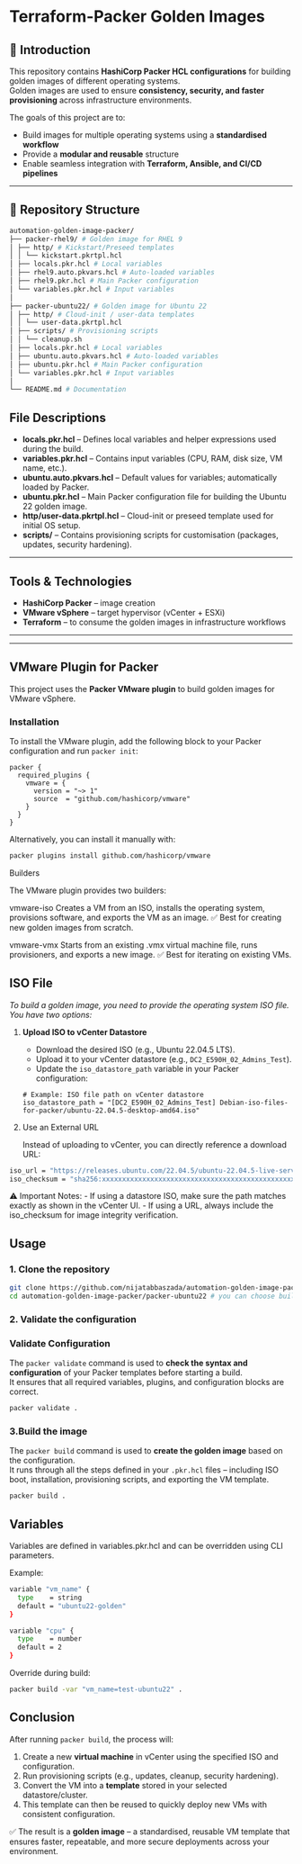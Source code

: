 # Terraform-Packer Golden Images

## 📌 Introduction
This repository contains **HashiCorp Packer HCL configurations** for building golden images of different operating systems.  
Golden images are used to ensure **consistency, security, and faster provisioning** across infrastructure environments.  

The goals of this project are to:  
- Build images for multiple operating systems using a **standardised workflow**  
- Provide a **modular and reusable** structure  
- Enable seamless integration with **Terraform, Ansible, and CI/CD pipelines**  

---

## 📂 Repository Structure

```bash
automation-golden-image-packer/
├── packer-rhel9/ # Golden image for RHEL 9
│ ├── http/ # Kickstart/Preseed templates
│ │ └── kickstart.pkrtpl.hcl
│ ├── locals.pkr.hcl # Local variables
│ ├── rhel9.auto.pkvars.hcl # Auto-loaded variables
│ ├── rhel9.pkr.hcl # Main Packer configuration
│ └── variables.pkr.hcl # Input variables
│
├── packer-ubuntu22/ # Golden image for Ubuntu 22
│ ├── http/ # Cloud-init / user-data templates
│ │ └── user-data.pkrtpl.hcl
│ ├── scripts/ # Provisioning scripts
│ │ └── cleanup.sh
│ ├── locals.pkr.hcl # Local variables
│ ├── ubuntu.auto.pkvars.hcl # Auto-loaded variables
│ ├── ubuntu.pkr.hcl # Main Packer configuration
│ └── variables.pkr.hcl # Input variables
│
└── README.md # Documentation
```

##  File Descriptions

- **locals.pkr.hcl** – Defines local variables and helper expressions used during the build.  
- **variables.pkr.hcl** – Contains input variables (CPU, RAM, disk size, VM name, etc.).  
- **ubuntu.auto.pkvars.hcl** – Default values for variables; automatically loaded by Packer.  
- **ubuntu.pkr.hcl** – Main Packer configuration file for building the Ubuntu 22 golden image.  
- **http/user-data.pkrtpl.hcl** – Cloud-init or preseed template used for initial OS setup.  
- **scripts/** – Contains provisioning scripts for customisation (packages, updates, security hardening).  



---

##  Tools & Technologies
- **HashiCorp Packer** – image creation  
- **VMware vSphere** – target hypervisor (vCenter + ESXi)  
- **Terraform** – to consume the golden images in infrastructure workflows  



---


---

##  VMware Plugin for Packer

This project uses the **Packer VMware plugin** to build golden images for VMware vSphere.

### Installation
To install the VMware plugin, add the following block to your Packer configuration and run `packer init`:

```hcl
packer {
  required_plugins {
    vmware = {
      version = "~> 1"
      source  = "github.com/hashicorp/vmware"
    }
  }
}
```

Alternatively, you can install it manually with:

```bash
packer plugins install github.com/hashicorp/vmware
```

Builders

The VMware plugin provides two builders:

vmware-iso
Creates a VM from an ISO, installs the operating system, provisions software, and exports the VM as an image.
✅ Best for creating new golden images from scratch.

vmware-vmx
Starts from an existing .vmx virtual machine file, runs provisioners, and exports a new image.
✅ Best for iterating on existing VMs.

##  ISO File

*To build a golden image, you need to provide the operating system ISO file.  
You have two options:*

1. **Upload ISO to vCenter Datastore**  
   - Download the desired ISO (e.g., Ubuntu 22.04.5 LTS).  
   - Upload it to your vCenter datastore (e.g., `DC2_E590H_02_Admins_Test`).  
   - Update the `iso_datastore_path` variable in your Packer configuration:  

   ```hcl
   # Example: ISO file path on vCenter datastore
   iso_datastore_path = "[DC2_E590H_02_Admins_Test] Debian-iso-files-for-packer/ubuntu-22.04.5-desktop-amd64.iso"

2. Use an External URL

   Instead of uploading to vCenter, you can directly reference a download URL:
```bash
iso_url = "https://releases.ubuntu.com/22.04.5/ubuntu-22.04.5-live-server-amd64.iso"
iso_checksum = "sha256:xxxxxxxxxxxxxxxxxxxxxxxxxxxxxxxxxxxxxxxxxxxxxxxxxxxxxxxxxxxxxxxx"
```

⚠️ Important Notes:
    - If using a datastore ISO, make sure the path matches exactly as shown in the vCenter UI.
    - If using a URL, always include the iso_checksum for image integrity verification.


##  Usage

### 1. Clone the repository
```bash
git clone https://github.com/nijatabbaszada/automation-golden-image-packer.git
cd automation-golden-image-packer/packer-ubuntu22 # you can choose build for rhel9 or ubuntu
```

### 2. Validate the configuration
###  Validate Configuration

The `packer validate` command is used to **check the syntax and configuration** of your Packer templates before starting a build.  
It ensures that all required variables, plugins, and configuration blocks are correct.

```bash
packer validate .
```

### 3.Build the image
The `packer build` command is used to **create the golden image** based on the configuration.  
It runs through all the steps defined in your `.pkr.hcl` files – including ISO boot, installation, provisioning scripts, and exporting the VM template.

```bash
packer build .
```

## Variables

Variables are defined in variables.pkr.hcl and can be overridden using CLI parameters.

Example:

```bash
variable "vm_name" {
  type    = string
  default = "ubuntu22-golden"
}

variable "cpu" {
  type    = number
  default = 2
}
```
Override during build:
```bash
packer build -var "vm_name=test-ubuntu22" .
```

##  Conclusion

After running `packer build`, the process will:

1. Create a new **virtual machine** in vCenter using the specified ISO and configuration.  
2. Run provisioning scripts (e.g., updates, cleanup, security hardening).  
3. Convert the VM into a **template** stored in your selected datastore/cluster.  
4. This template can then be reused to quickly deploy new VMs with consistent configuration.  

✅ The result is a **golden image** – a standardised, reusable VM template that ensures faster, repeatable, and more secure deployments across your environment.
